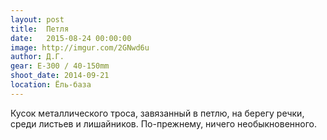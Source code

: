 ```yaml
---
layout: post
title:  Петля
date:   2015-08-24 00:00:00
image: http://imgur.com/2GNwd6u
author: Д.Г.
gear: E-300 / 40-150mm
shoot_date: 2014-09-21
location: Ёль-база
---
```


Кусок металлического троса, завязанный в петлю, на берегу речки, среди листьев и лишайников. По-прежнему, ничего необыкновенного.
